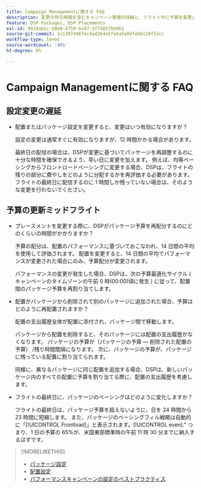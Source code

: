 ```yaml
---
title: Campaign Managementに関する FAQ
description: 変更の待ち時間を含むキャンペーン管理の詳細と、フライト中に予算を変更した場合の動作を説明します。
feature: DSP Packages, DSP Placements
exl-id: 9034ab2c-b8b0-4759-bc87-5f73857bb062
source-git-commit: 1c13874967ec4ad264e5fa6a5e0dfeb6120f53cc
workflow-type: tm+mt
source-wordcount: '401'
ht-degree: 0%

---
```


# Campaign Managementに関する FAQ

<!-- Most of this information should be moved into the relevant topics (especially editing topics). -->

## 設定変更の遅延

* 配置またはパッケージ設定を変更すると、変更はいつ有効になりますか？

   設定の変更は通常すぐに有効になりますが、12 時間かかる場合があります。

   最終日の配信の場合は、DSPが変更に基づいてパッケージを再調整するのに十分な時間を確保できるよう、早い日に変更を加えます。 例えば、均等ペーシングからフロントロードぺーシングに変更する場合、DSPは、フライトの残りの部分に費やしをどのように分配するかを再評価する必要があります。 フライトの最終日に配信するのに 1 時間しか残っていない場合は、そのような変更を行わないでください。

## 予算の更新ミッドフライト

* プレースメントを変更する際に、DSPがパッケージ予算を再配分するのにどのくらいの時間がかかりますか？

   予算の配分は、配置のパフォーマンスに基づいておこなわれ、14 日間の平均を使用して評価されます。 配置を変更すると、14 日間の平均でパフォーマンスが変更された場合にのみ、予算配分が変更されます。

   パフォーマンスの変更が発生した場合、DSPは、次の予算最適化サイクル ( キャンペーンのタイムゾーンの午前 0 時(00:00)頃に発生 ) に従って、配置間のパッケージ予算を再割り当てします。

* 配置がパッケージから削除されて別のパッケージに追加された場合、予算はどのように再配置されますか？

   配置の支出履歴全体が配置に添付され、パッケージ間で移動します。

   パッケージから配置を削除すると、そのパッケージには配置の支出履歴がなくなります。 パッケージの予算が（パッケージの予算 — 削除された配置の予算） /残り時間間隔になります。 次に、パッケージの予算が、パッケージに残っている配置に割り当てられます。

   同様に、異なるパッケージに同じ配置を追加する場合、DSPは、新しいパッケージ内のすべての配置に予算を割り当てる際に、配置の支出履歴を考慮します。

* フライトの最終日に、パッケージのぺーシングはどのように変化しますか？

   フライトの最終日は、パッケージ予算を超えないように、日を 24 時間から 23 時間に短縮します。 また、パッケージのペーシングフィル戦略は自動的に「[!UICONTROL Frontload]」と表示されます。[!UICONTROL even].&quot; つまり、1 日の予算の 65%が、米国東部標準時の午前 11 時 30 分までに納入するはずです。

>[!MORELIKETHIS]
>
>* [パッケージ設定](/help/dsp/campaign-management/packages/package-settings.md)
>* [配置設定](/help/dsp/campaign-management/placements/placement-settings.md)
>* [パフォーマンスキャンペーンの設定のベストプラクティス](/help/dsp/optimization/campaign-best-practices-performance.md)


